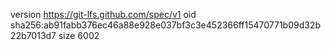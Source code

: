 version https://git-lfs.github.com/spec/v1
oid sha256:ab91fabb376ec46a88e928e037bf3c3e452366ff15470771b09d32b22b7013d7
size 6002

